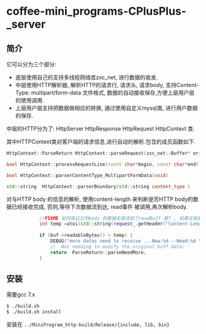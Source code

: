 # coffee-mini_programs-CPlusPlus-_server


## 简介
它可以分为三个部分: 

- 底层使用自己的支持多线程网络库zxc_net, 进行数据的收发. 
- 中层使用HTTP解析器, 解析HTTP的请求行, 请求头, 请求body, 支持Content-Type: multipart/form-data 文件格式, 数据的自动接收保存,方便上层用户层的使用调用. 
- 上层用户层支持把数据做相应的转换, 通过使用自定义mysql类, 进行用户数据的保存.

中层的HTTP分为了: HttpServer HttpResponse  HttpRequest  HttpContext 类. 

其中HTTPContext类对客户端的请求信息,进行自动的解析.包含的成员函数如下. 
```C++
HttpContext::ParseReturn HttpContext::parseRequest(zxc_net::Buffer* original_buf)

bool HttpContext::processRequestLine(const char*begin, const char*end)

bool HttpContext::parserContentType_MultipartFormData(void)

std::string  HttpContext::parserBoundary(std::string content_type ) 

```

对与HTTP body 的信息的解析, 使用content-length 来判断是否HTTP body的数据已经接收完成, 否则,等待下次数据流到达, read事件
被调用,再次解析body. 
```C++
			//FIXME 如何保证它的body 的数据全部读到了readBuff 里? , 如果还有数据在路上该怎么办 ? 
			int temp =atoi(std::string(request_.getHeader("Content-Length") != std::string("") ? request_.getHeader("Content-Length") : request_.getHeader("content-length")).c_str() );
			
			if (buf->readableBytes() < temp) {
				DEBUG("more datas need to receive ...Now:%d---Need:%d \n",buf->readableBytes(),temp);
				//  Not needing to modify the original buff data;
				return  ParseReturn::parseNeedMore;
			}

```

## 安装
需要gcc 7.x

```sh
$ ./build.sh 
$ ./build.sh install

```
安装在 `../MiniProgram_http-build/Release/{include, lib, bin}`







